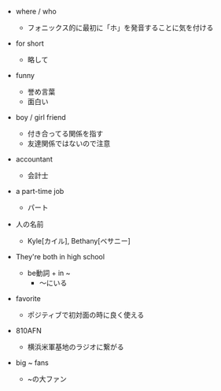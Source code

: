 - where / who
  - フォニックス的に最初に「ホ」を発音することに気を付ける

- for short
  - 略して

- funny
  - 誉め言葉
  - 面白い

- boy / girl friend
  - 付き合ってる関係を指す
  - 友達関係ではないので注意

- accountant
  - 会計士

- a part-time job
  - パート

- 人の名前
  - Kyle[カイル], Bethany[ベサニー]

- They're both in high school
  - be動詞 + in ~
    - ～にいる

- favorite
  - ポジティブで初対面の時に良く使える

- 810AFN
  - 横浜米軍基地のラジオに繋がる

- big ~ fans
  - ~の大ファン
